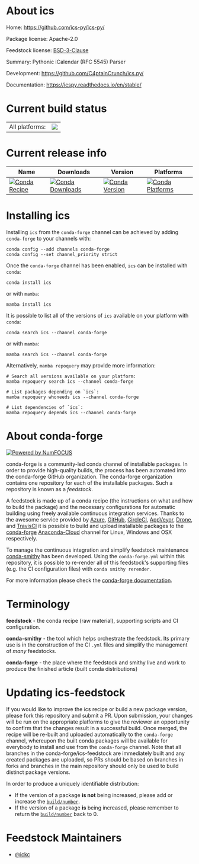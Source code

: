 About ics
=========

Home: https://github.com/ics-py/ics-py/

Package license: Apache-2.0

Feedstock license: [BSD-3-Clause](https://github.com/conda-forge/ics-feedstock/blob/main/LICENSE.txt)

Summary: Pythonic iCalendar (RFC 5545) Parser

Development: https://github.com/C4ptainCrunch/ics.py/

Documentation: https://icspy.readthedocs.io/en/stable/

Current build status
====================


<table><tr><td>All platforms:</td>
    <td>
      <a href="https://dev.azure.com/conda-forge/feedstock-builds/_build/latest?definitionId=11472&branchName=main">
        <img src="https://dev.azure.com/conda-forge/feedstock-builds/_apis/build/status/ics-feedstock?branchName=main">
      </a>
    </td>
  </tr>
</table>

Current release info
====================

| Name | Downloads | Version | Platforms |
| --- | --- | --- | --- |
| [![Conda Recipe](https://img.shields.io/badge/recipe-ics-green.svg)](https://anaconda.org/conda-forge/ics) | [![Conda Downloads](https://img.shields.io/conda/dn/conda-forge/ics.svg)](https://anaconda.org/conda-forge/ics) | [![Conda Version](https://img.shields.io/conda/vn/conda-forge/ics.svg)](https://anaconda.org/conda-forge/ics) | [![Conda Platforms](https://img.shields.io/conda/pn/conda-forge/ics.svg)](https://anaconda.org/conda-forge/ics) |

Installing ics
==============

Installing `ics` from the `conda-forge` channel can be achieved by adding `conda-forge` to your channels with:

```
conda config --add channels conda-forge
conda config --set channel_priority strict
```

Once the `conda-forge` channel has been enabled, `ics` can be installed with `conda`:

```
conda install ics
```

or with `mamba`:

```
mamba install ics
```

It is possible to list all of the versions of `ics` available on your platform with `conda`:

```
conda search ics --channel conda-forge
```

or with `mamba`:

```
mamba search ics --channel conda-forge
```

Alternatively, `mamba repoquery` may provide more information:

```
# Search all versions available on your platform:
mamba repoquery search ics --channel conda-forge

# List packages depending on `ics`:
mamba repoquery whoneeds ics --channel conda-forge

# List dependencies of `ics`:
mamba repoquery depends ics --channel conda-forge
```


About conda-forge
=================

[![Powered by
NumFOCUS](https://img.shields.io/badge/powered%20by-NumFOCUS-orange.svg?style=flat&colorA=E1523D&colorB=007D8A)](https://numfocus.org)

conda-forge is a community-led conda channel of installable packages.
In order to provide high-quality builds, the process has been automated into the
conda-forge GitHub organization. The conda-forge organization contains one repository
for each of the installable packages. Such a repository is known as a *feedstock*.

A feedstock is made up of a conda recipe (the instructions on what and how to build
the package) and the necessary configurations for automatic building using freely
available continuous integration services. Thanks to the awesome service provided by
[Azure](https://azure.microsoft.com/en-us/services/devops/), [GitHub](https://github.com/),
[CircleCI](https://circleci.com/), [AppVeyor](https://www.appveyor.com/),
[Drone](https://cloud.drone.io/welcome), and [TravisCI](https://travis-ci.com/)
it is possible to build and upload installable packages to the
[conda-forge](https://anaconda.org/conda-forge) [Anaconda-Cloud](https://anaconda.org/)
channel for Linux, Windows and OSX respectively.

To manage the continuous integration and simplify feedstock maintenance
[conda-smithy](https://github.com/conda-forge/conda-smithy) has been developed.
Using the ``conda-forge.yml`` within this repository, it is possible to re-render all of
this feedstock's supporting files (e.g. the CI configuration files) with ``conda smithy rerender``.

For more information please check the [conda-forge documentation](https://conda-forge.org/docs/).

Terminology
===========

**feedstock** - the conda recipe (raw material), supporting scripts and CI configuration.

**conda-smithy** - the tool which helps orchestrate the feedstock.
                   Its primary use is in the construction of the CI ``.yml`` files
                   and simplify the management of *many* feedstocks.

**conda-forge** - the place where the feedstock and smithy live and work to
                  produce the finished article (built conda distributions)


Updating ics-feedstock
======================

If you would like to improve the ics recipe or build a new
package version, please fork this repository and submit a PR. Upon submission,
your changes will be run on the appropriate platforms to give the reviewer an
opportunity to confirm that the changes result in a successful build. Once
merged, the recipe will be re-built and uploaded automatically to the
`conda-forge` channel, whereupon the built conda packages will be available for
everybody to install and use from the `conda-forge` channel.
Note that all branches in the conda-forge/ics-feedstock are
immediately built and any created packages are uploaded, so PRs should be based
on branches in forks and branches in the main repository should only be used to
build distinct package versions.

In order to produce a uniquely identifiable distribution:
 * If the version of a package **is not** being increased, please add or increase
   the [``build/number``](https://docs.conda.io/projects/conda-build/en/latest/resources/define-metadata.html#build-number-and-string).
 * If the version of a package **is** being increased, please remember to return
   the [``build/number``](https://docs.conda.io/projects/conda-build/en/latest/resources/define-metadata.html#build-number-and-string)
   back to 0.

Feedstock Maintainers
=====================

* [@ickc](https://github.com/ickc/)

